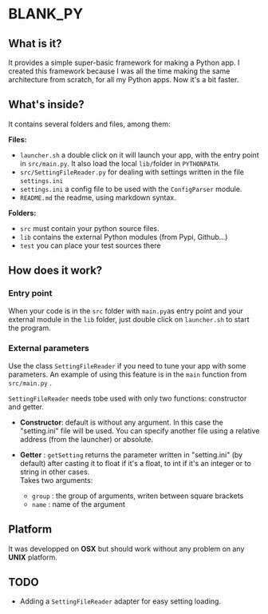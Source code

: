 # BLANK_PY
## What is it?
It provides a simple super-basic framework for making a Python app. I created this framework because I was all the time making the same architecture from scratch, for all my Python apps. Now it's a bit faster.

## What's inside?
It contains several folders and files, among them:

**Files:**

- `launcher.sh` a double click on it will launch your app, with the entry point in `src/main.py`. It also load  the local  `lib/`folder in `PYTHONPATH`.
- `src/SettingFileReader.py` for dealing with settings written in the file `settings.ini`
- `settings.ini` a config file to be used with the `ConfigParser` module.
- `README.md` the readme, using markdown syntax.

**Folders:**

- `src` must contain your python source files.
- `lib` contains the external Python modules (from Pypi, Github...)
- `test` you can place your test sources there

## How does it work?
### Entry point
When your code is in the `src` folder with `main.py`as entry point and your external module in the `lib` folder, just double click on `launcher.sh` to start the program.

### External parameters
Use the class `SettingFileReader` if you need to tune your app with some parameters. An example of using this feature is in the `main` function from `src/main.py` .   

`SettingFileReader` needs tobe used with only two functions: constructor and getter.

- **Constructor**: default is without any argument. In this case the "setting.ini" file
will be used. You can specify another file using a relative address (from the launcher) or absolute.

- **Getter** : `getSetting` returns the parameter written in "setting.ini" (by default) after casting it to float if it's a float, to int if it's an integer or to string in other cases.  
Takes two arguments:
	- `group` : the group of arguments, writen between square brackets
	- `name` : name of the argument
        

## Platform
It was developped on **OSX** but should work without any problem on any **UNIX** platform.

## TODO
- Adding a `SettingFileReader` adapter for easy setting loading.